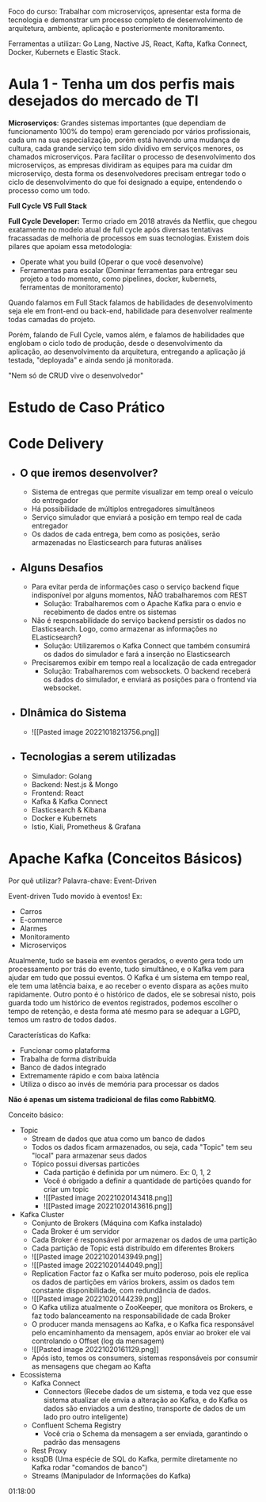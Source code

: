 
Foco do curso: Trabalhar com microserviços, apresentar esta forma de tecnologia e demonstrar um processo completo de desenvolvimento de arquitetura, ambiente, aplicação e posteriormente monitoramento.

Ferramentas a utilizar: Go Lang, Nactive JS, React, Kafta, Kafka Connect, Docker, Kubernets e Elastic Stack.



# Aula 1 - Tenha um dos perfis mais desejados do mercado de TI

**Microserviços**: Grandes sistemas importantes (que dependiam de funcionamento 100% do tempo) eram gerenciado por vários profissionais, cada um na sua especialização, porém está havendo uma mudança de cultura, cada grande serviço tem sido dividivo em serviços menores, os chamados microserviços. Para facilitar o processo de desenvolvimento dos microserviços, as empresas dividiram as equipes para ma cuidar dm microserviço, desta forma os desenvolvedores precisam entregar todo o ciclo de desenvolvimento do que foi designado a equipe, entendendo o processo como um todo.

**Full Cycle VS Full Stack**

**Full Cycle Developer:** Termo criado em 2018 através da Netflix, que chegou exatamente no modelo atual de full cycle após diversas tentativas fracassadas de melhoria de processos em suas tecnologias. 
Existem dois pilares que apoiam essa metodologia:
- Operate what you build (Operar o que você desenvolve)
- Ferramentas para escalar (Dominar ferramentas para entregar seu projeto a todo momento, como pipelines, docker, kubernets, ferramentas de monitoramento)

Quando falamos em Full Stack falamos de habilidades de desenvolvimento seja ele em front-end ou back-end, habilidade para desenvolver realmente todas camadas do projeto.

Porém, falando de Full Cycle, vamos além, e falamos de habilidades que englobam o ciclo todo de produção, desde o desenvolvimento da aplicação, ao desenvolvimento da arquitetura, entregando a aplicação já testada, "deployada" e ainda sendo já monitorada.

"Nem só de CRUD vive o desenvolvedor"



# Estudo de Caso Prático
# Code Delivery

- ## O que iremos desenvolver?
	- Sistema de entregas que permite visualizar em temp oreal o veículo do entregador
	- Há possibilidade de múltiplos entregadores simultâneos
	- Serviço simulador que enviará a posição em tempo real de cada entregador
	- Os dados de cada entrega, bem como as posições, serão armazenadas no Elasticsearch para futuras análises

- ## Alguns Desafios
	- Para evitar perda de informações caso o serviço backend fique indisponível por alguns momentos, NÃO trabalharemos com REST
		- Solução: Trabalharemos com o Apache Kafka para o envio e recebimento de dados entre os sistemas
	- Não é responsabilidade do serviço backend persistir os dados no Elasticsearch. Logo, como armazenar as informações no ELasticsearch?
		- Solução: Utilizaremos o Kafka Connect que também consumirá os dados do simulador e fará a inserção no Elasticsearch
	- Precisaremos exibir em tempo real a localização de cada entregador
		- Solução: Trabalharemos com websockets. O backend receberá os dados do simulador, e enviará as posições para o frontend via websocket.

- ## DInâmica do Sistema
	- ![[Pasted image 20221018213756.png]]

- ## Tecnologias a serem utilizadas
	- Simulador: Golang
	- Backend: Nest.js & Mongo
	- Frontend: React
	- Kafka & Kafka Connect
	- Elasticsearch & Kibana
	- Docker e Kubernets
	- Istio, Kiali, Prometheus & Grafana



# Apache Kafka (Conceitos Básicos)

Por quê utilizar?
Palavra-chave: Event-Driven

Event-driven
Tudo movido à eventos! Ex:
- Carros
- E-commerce
- Alarmes
- Monitoramento
- Microserviços

Atualmente, tudo se baseia em eventos gerados, o evento  gera todo um processamento por trás do evento, tudo simultâneo, e o Kafka vem para ajudar em tudo que possui eventos. O Kafka é um sistema em tempo real, ele tem uma latência baixa, e ao receber o evento dispara as ações muito rapidamente. Outro ponto é o histórico de dados, ele se sobresai nisto, pois guarda todo um histórico de eventos registrados, podemos escolher o tempo de retenção, e desta forma até mesmo para se adequar a LGPD, temos um rastro de todos dados.

Características do Kafka:
- Funcionar como plataforma
- Trabalha de forma distribuída
- Banco de dados integrado
- Extremamente rápido e com baixa latência
- Utiliza o disco ao invés de memória para processar os dados

**Não é apenas um sistema tradicional de filas como RabbitMQ.**

Conceito básico:
- Topic
	- Stream de dados que atua como um banco de dados
	- Todos os dados ficam armazenados, ou seja, cada "Topic" tem seu "local" para armazenar seus dados
	- Tópico possui diversas particões
		- Cada partição é definida por um número. Ex: 0, 1, 2
		- Você é obrigado a definir a quantidade de partições quando for criar um topic
		- ![[Pasted image 20221020143418.png]]
		- ![[Pasted image 20221020143616.png]]
- Kafka Cluster
	- Conjunto de Brokers (Máquina com Kafka instalado)
	- Cada Broker é um servidor
	- Cada Broker é responsável por armazenar os dados de uma partição
	- Cada partição de Topic está distribuído em diferentes Brokers
	- ![[Pasted image 20221020143949.png]]
	- ![[Pasted image 20221020144049.png]]
	- Replication Factor faz o Kafka ser muito poderoso, pois ele replica os dados de partições em vários brokers, assim os dados tem constante disponibilidade, com redundância de dados.
	- ![[Pasted image 20221020144239.png]]
	- O Kafka utiliza atualmente o ZooKeeper, que monitora os Brokers, e faz todo balanceamento na responsabilidade de cada Broker
	- O producer manda mensagens ao Kafka, e o Kafka fica responsável pelo encaminhamento da mensagem, após enviar ao broker ele vai controlando o Offset (log da mensagem)
	- ![[Pasted image 20221020161129.png]]
	- Após isto, temos os consumers, sistemas responsáveis por consumir as mensagens que chegam ao Kafta
- Ecossistema
	- Kafka Connect
		- Connectors (Recebe dados de um sistema, e toda vez que esse sistema atualizar ele envia a alteração ao Kafka, e do Kafka os dados são enviados a um destino, transporte de dados de um lado pro outro inteligente)
	- Confluent Schema Registry
		- Você cria o Schema da mensagem a ser enviada, garantindo o padrão das mensagens
	- Rest Proxy
	- ksqDB (Uma espécie de SQL do Kafka, permite diretamente no Kafka rodar "comandos de banco")
	- Streams (Manipulador de Informações do Kafka)


01:18:00

